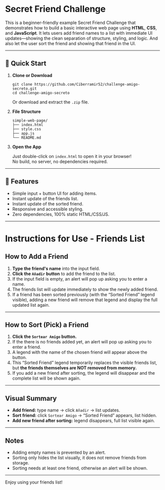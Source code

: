 # Secret Friend Challenge

This is a beginner-friendly example Secret Friend Challenge that demonstrates how to build a basic interactive web page using **HTML**, **CSS**, and **JavaScript**. It lets users add friend names to a list with immediate UI updates—showing the clean separation of structure, styling, and logic. And also let the user sort the friend and showing that friend in the UI.

---

## 🚀 Quick Start

1. **Clone or Download**

    ```
    git clone https://github.com/Ciberramir52/challenge-amigo-secreto.git
    cd challenge-amigo-secreto
    ```

    Or download and extract the `.zip` file.

2. **File Structure**

    ```
    simple-web-page/
    ├── index.html
    ├── style.css
    ├── app.js
    └── README.md
    ```

3. **Open the App**

    Just double-click on `index.html` to open it in your browser!  
    No build, no server, no dependencies required.

---

## 📝 Features

- Simple input + button UI for adding items.
- Instant update of the friends list.
- Instant update of the sorted friend.
- Responsive and accessible styling.
- Zero dependencies, 100% static HTML/CSS/JS.

---

# Instructions for Use - Friends List

## How to Add a Friend

1. **Type the friend's name** into the input field.
2. **Click the `Añadir` button** to add the friend to the list.
3. If the input field is empty, an alert will pop up asking you to enter a name.
4. The friends list will update immediately to show the newly added friend.
5. If a friend has been sorted previously (with the “Sorted Friend” legend visible), adding a new friend will remove that legend and display the full updated list again.

---

## How to Sort (Pick) a Friend

1. **Click the `Sortear Amigo` button.**
2. If the there is no friends added yet, an alert will pop up asking you to enter a friend.
3. A legend with the name of the chosen friend will appear above the button.
4. This “Sorted Friend” legend temporarily replaces the visible friends list, but **the friends themselves are NOT removed from memory.**
5. If you add a new friend after sorting, the legend will disappear and the complete list will be shown again.

---

## Visual Summary

- **Add friend:** type name → click `Añadir` → list updates.
- **Sort friend:** click `Sortear Amigo` → “Sorted Friend” appears, list hidden.
- **Add new friend after sorting:** legend disappears, full list visible again.

---

## Notes

- Adding empty names is prevented by an alert.
- Sorting only hides the list visually, it does not remove friends from storage.
- Sorting needs at least one friend, otherwise an alert will be shown.

---

Enjoy using your friends list!
